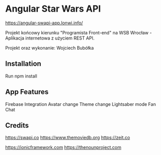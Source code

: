 # Angular Star Wars API

https://angular-swapi-app.lonwi.info/

Projekt końcowy kierunku "Programista Front-end" na WSB Wrocław - Aplikacja internetowa z użyciem REST API.

Projekt oraz wykonanie: Wojciech Bubółka

## Installation

Run npm install

## App Features

Firebase Integration 
Avatar change
Theme change
Lightsaber mode
Fan Chat

## Credits

https://swapi.co
https://www.themoviedb.org
https://zeit.co

https://ionicframework.com
https://thenounproject.com
